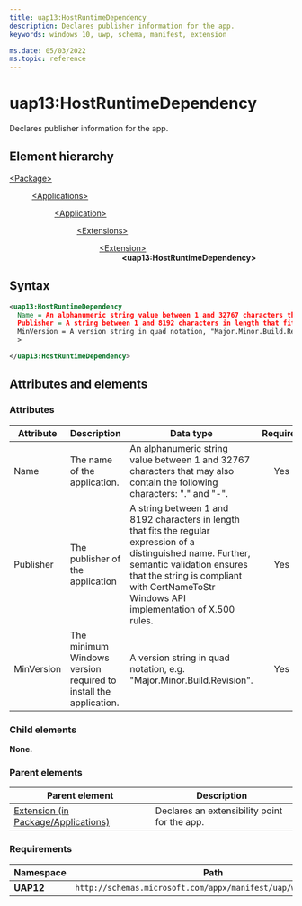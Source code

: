 ```yaml
---
title: uap13:HostRuntimeDependency
description: Declares publisher information for the app.
keywords: windows 10, uwp, schema, manifest, extension

ms.date: 05/03/2022
ms.topic: reference
---
```


# uap13:HostRuntimeDependency

Declares publisher information for the app.

## Element hierarchy

<dl>
<dt><a href="element-package.md">&lt;Package&gt;</a></dt>
<dd>
<dl>
<dt><a href="element-applications.md">&lt;Applications&gt;</a></dt>
<dd>
<dl>
<dt><a href="element-application.md">&lt;Application&gt;</a></dt>
<dd>
<dl>
<dt><a href="element-extensions.md">&lt;Extensions&gt;</a></dt>
<dd>
<dl>
<dt><a href="element-extension.md">&lt;Extension&gt;</a></dt>
<dd><strong>&lt;uap13:HostRuntimeDependency&gt;</strong></dd>
</dl>
</dd>
</dl>
</dd>
</dl>
</dd>
</dl>
</dd>
</dl>

## Syntax

``` XML
<uap13:HostRuntimeDependency
  Name = An alphanumeric string value between 1 and 32767 characters that may also contain the following characters: "." and "-".
  Publisher = A string between 1 and 8192 characters in length that fits the regular expression  of a distinguished name: "(CN | L | O | OU | E | C | S | STREET | T | G | I | SN | DC | SERIALNUMBER | Description | PostalCode | POBox | Phone | X21Address | dnQualifier | (OID\.(0 | [1-9][0-9]*)(\.(0 | [1-9][0-9]*))+))=(([^,+="<>#;])+ | ".*")(, ((CN | L | O | OU | E | C | S | STREET | T | G | I | SN | DC | SERIALNUMBER | Description | PostalCode | POBox | Phone | X21Address | dnQualifier | (OID\.(0 | [1-9][0-9]*)(\.(0 | [1-9][0-9]*))+))=(([^,+="<>#;])+ | ".*")))*". Further, semantic validation ensures that the string is compliant with CertNameToStr Windows API implementation of X.500 rules.
  MinVersion = A version string in quad notation, "Major.Minor.Build.Revision".
  >

</uap13:HostRuntimeDependency>
```

## Attributes and elements

### Attributes

| Attribute | Description | Data type | Required |
|-|-|-|:-:|
| Name | The name of the application. | An alphanumeric string value between 1 and 32767 characters that may also contain the following characters: "." and "-". | Yes |
| Publisher | The publisher of the application | A string between 1 and 8192 characters in length that fits the regular expression  of a distinguished name. Further, semantic validation ensures that the string is compliant with CertNameToStr Windows API implementation of X.500 rules. | Yes |
| MinVersion | The minimum Windows version required to install the application. | A version string in quad notation, e.g. "Major.Minor.Build.Revision". | Yes |

### Child elements

**None.**

### Parent elements

| Parent element | Description |
|-|-|
| [Extension (in Package/Applications)](element-extension.md) | Declares an extensibility point for the app. |

### Requirements

| Namespace | Path |
|-|-|
| **UAP12** | `http://schemas.microsoft.com/appx/manifest/uap/windows/10/13` |